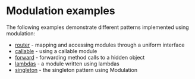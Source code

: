 # Modulation examples

The following examples demonstrate different patterns implemented using
modulation:

- [router](router) - mapping and accessing modules through a uniform interface
- [callable](callable) - using a callable module
- [forward](forward) - forwarding method calls to a hidden object
- [lambdas](lambdas) - a module written using lambdas
- [singleton](singleton) - the singleton pattern using Modulation
